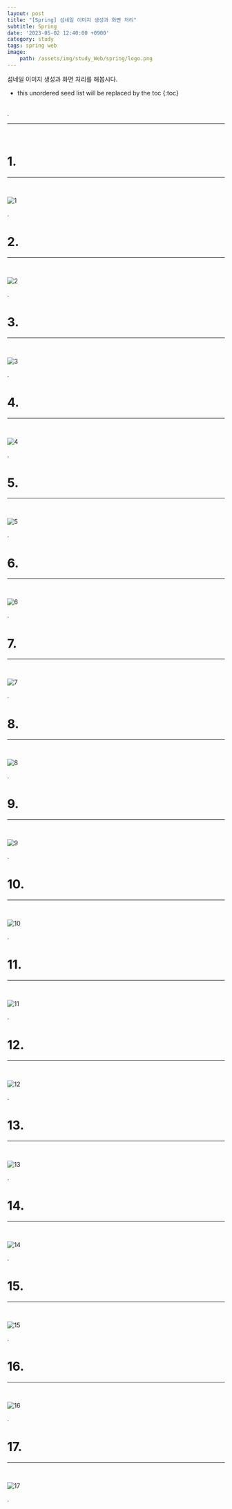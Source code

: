 ```yaml
---
layout: post
title: "[Spring] 섬네일 이미지 생성과 화면 처리"
subtitle: Spring
date: '2023-05-02 12:40:00 +0900'
category: study
tags: spring web
image:
    path: /assets/img/study_Web/spring/logo.png
---
```


섬네일 이미지 생성과 화면 처리를 해봅시다.

<!--more-->

* this unordered seed list will be replaced by the toc
{:toc}
<br>
.<br>

---
<br>

# 1. 
---
<br>

![1](/assets/img/study_Web/spring/2023-05-02-[Spring]_섬네일_이미지_생성과_화면_처리/1.png)
<br>

.<br>

# 2. 
---
<br>

![2](/assets/img/study_Web/spring/2023-05-02-[Spring]_섬네일_이미지_생성과_화면_처리/2.png)
<br>

.<br>


# 3. 
---
<br>

![3](/assets/img/study_Web/spring/2023-05-02-[Spring]_섬네일_이미지_생성과_화면_처리/3.png)
<br>

.<br>

# 4. 
---
<br>

![4](/assets/img/study_Web/spring/2023-05-02-[Spring]_섬네일_이미지_생성과_화면_처리/4.png)
<br>

.<br>

# 5. 
---
<br>

![5](/assets/img/study_Web/spring/2023-05-02-[Spring]_섬네일_이미지_생성과_화면_처리/5.png)
<br>

.<br>

# 6. 
---
<br>

![6](/assets/img/study_Web/spring/2023-05-02-[Spring]_섬네일_이미지_생성과_화면_처리/6.png)
<br>

.<br>

# 7. 
---
<br>

![7](/assets/img/study_Web/spring/2023-05-02-[Spring]_섬네일_이미지_생성과_화면_처리/7.png)
<br>

.<br>

# 8. 
---
<br>

![8](/assets/img/study_Web/spring/2023-05-02-[Spring]_섬네일_이미지_생성과_화면_처리/8.png)
<br>

.<br>

# 9. 
---
<br>

![9](/assets/img/study_Web/spring/2023-05-02-[Spring]_섬네일_이미지_생성과_화면_처리/9.png)
<br>

.<br>

# 10.
---
<br>

![10](/assets/img/study_Web/spring/2023-05-02-[Spring]_섬네일_이미지_생성과_화면_처리/10.png)
<br>

.<br>

# 11. 
---
<br>

![11](/assets/img/study_Web/spring/2023-05-02-[Spring]_섬네일_이미지_생성과_화면_처리/11.png)
<br>

.<br>

# 12.
---
<br>

![12](/assets/img/study_Web/spring/2023-05-02-[Spring]_섬네일_이미지_생성과_화면_처리/12.png)
<br>

.<br>



# 13.
---
<br>

![13](/assets/img/study_Web/spring/2023-05-02-[Spring]_섬네일_이미지_생성과_화면_처리/13.png)
<br>

.<br>

# 14. 
---
<br>

![14](/assets/img/study_Web/spring/2023-05-02-[Spring]_섬네일_이미지_생성과_화면_처리/14.png)
<br>

.<br>

# 15. 
---
<br>

![15](/assets/img/study_Web/spring/2023-05-02-[Spring]_섬네일_이미지_생성과_화면_처리/15.png)
<br>

.<br>

# 16. 
---
<br>

![16](/assets/img/study_Web/spring/2023-05-02-[Spring]_섬네일_이미지_생성과_화면_처리/16.png)
<br>

.<br>

# 17. 
---
<br>

![17](/assets/img/study_Web/spring/2023-05-02-[Spring]_섬네일_이미지_생성과_화면_처리/17.png)
<br>

.<br>